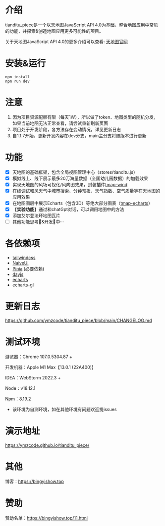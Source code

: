 # 介绍

tianditu_piece是一个以天地图JavaScript API 4.0为基础，整合地图应用中常见的功能，并探索&创造地图应用更多可能性的项目。

关于天地图JavaScript API 4.0的更多介绍可以查看: [天地图官网](http://lbs.tianditu.gov.cn/api/js4.0/guide.html)

# 安装&运行

```
npm install
npm run dev
```

# 注意

1. 因为项目资源配额有限（每天1W），所以做了token、地图类型的随机分发，如果当前地图无法正常查看，请尝试重新刷新页面
2. 项目处于开发阶段，各方法存在变动情况，详见更新日志
3. 自1.1.7开始，更新开发内容在dev分支，main主分支将随版本进行更新

# 功能
- [x] 天地图的基础框架，包含全局视图管理中心（stores/tianditu.js）
- [x] 模拟线上、线下展示最多20万海量数据（全国幼儿园数据）的加载效果
- [x] 实现天地图的风场可视化/风向图效果，封装插件[tmap-wind](https://github.com/ymzcode/tmap-wind)
- [x] 在线调试和风天气中城市搜索、分钟预报、天气指数、空气质量等在天地图的应用效果
- [x] 在地图图层中展示Echarts（包含3D）等绝大部分图表（[tmap-echarts](https://github.com/ymzcode/tmap-echarts)）
- [x] 【**实验功能**】通过和chatGpt对话，可以调用地图中的方法
- [x] 添加艾尔登法环地图瓦片
- [ ] 其他功能思考🤔&开发👾中···

# 各依赖项

- [tailwindcss](https://tailwindcss.com/docs/installation/framework-guides)
- [NaiveUi](https://www.naiveui.com/zh-CN/os-theme)
- [Pinia](https://pinia.web3doc.top/introduction.html) (必要依赖)
- [dayjs](https://github.com/iamkun/dayjs) 
- [echarts](https://www.npmjs.com/package/echarts)
- [echarts-gl](https://www.npmjs.com/package/echarts-gl)

# 更新日志

https://github.com/ymzcode/tianditu_piece/blob/main/CHANGELOG.md

# 测试环境

游览器：Chrome 107.0.5304.87 +

开发机器：Apple M1 Max【13.0.1 (22A400)】

IDEA：WebStorm 2022.3 +

Node：v18.12.1

Npm：8.19.2

- 该环境为自测环境，如在其他环境有问题欢迎提issues

# 演示地址

https://ymzcode.github.io/tianditu_piece/

# 其他

博客：https://bingyishow.top

# 赞助

赞助名单：https://bingyishow.top/11.html
